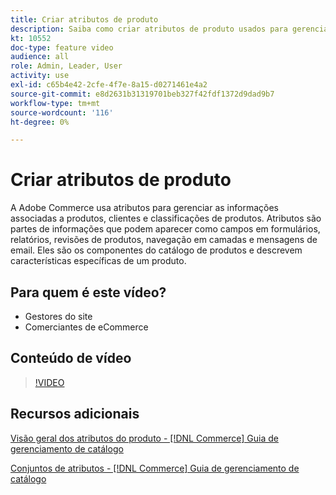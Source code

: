```yaml
---
title: Criar atributos de produto
description: Saiba como criar atributos de produto usados para gerenciar informações associadas a produtos, clientes e classificações de produtos.
kt: 10552
doc-type: feature video
audience: all
role: Admin, Leader, User
activity: use
exl-id: c65b4e42-2cfe-4f7e-8a15-d0271461e4a2
source-git-commit: e8d2631b31319701beb327f42fdf1372d9dad9b7
workflow-type: tm+mt
source-wordcount: '116'
ht-degree: 0%

---
```


# Criar atributos de produto

A Adobe Commerce usa atributos para gerenciar as informações associadas a produtos, clientes e classificações de produtos. Atributos são partes de informações que podem aparecer como campos em formulários, relatórios, revisões de produtos, navegação em camadas e mensagens de email. Eles são os componentes do catálogo de produtos e descrevem características específicas de um produto.

## Para quem é este vídeo?

- Gestores do site
- Comerciantes de eCommerce

## Conteúdo de vídeo

>[!VIDEO](https://video.tv.adobe.com/v/343749?quality=12&learn=on)

## Recursos adicionais

[Visão geral dos atributos do produto - [!DNL Commerce] Guia de gerenciamento de catálogo](https://experienceleague.adobe.com/docs/commerce-admin/catalog/product-attributes/product-attributes.html)

[Conjuntos de atributos - [!DNL Commerce] Guia de gerenciamento de catálogo](https://experienceleague.adobe.com/docs/commerce-admin/catalog/product-attributes/create/attribute-sets.html)
